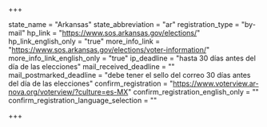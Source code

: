 +++

state_name = "Arkansas"
state_abbreviation = "ar"
registration_type = "by-mail"
hp_link = "https://www.sos.arkansas.gov/elections/"
hp_link_english_only = "true"
more_info_link = "https://www.sos.arkansas.gov/elections/voter-information/"
more_info_link_english_only = "true"
ip_deadline = "hasta 30 días antes del día de las elecciones"
mail_received_deadline = ""
mail_postmarked_deadline = "debe tener el sello del correo 30 días antes del día de las elecciones"
confirm_registration = "https://www.voterview.ar-nova.org/voterview/?culture=es-MX"
confirm_registration_english_only = ""
confirm_registration_language_selection = ""

+++